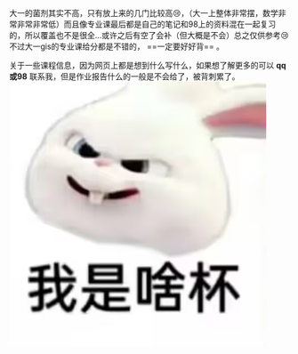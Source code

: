 大一的菌剂其实不高，只有放上来的几门比较高😢，（大一上整体非常摆，数学非常非常非常低）而且像专业课最后都是自己的笔记和98上的资料混在一起复习的，所以覆盖也不是很全...或许之后有空了会补（但大概是不会）总之仅供参考😢  
不过大一gis的专业课给分都是不错的， ==一定要好好背== 。   

关于一些课程信息，因为网页上都是想到什么写什么，如果想了解更多的可以 **qq或98** 联系我，但是作业报告什么的一般是不会给了，被背刺累了。  
![111](../../assets/images/sb.PNG)